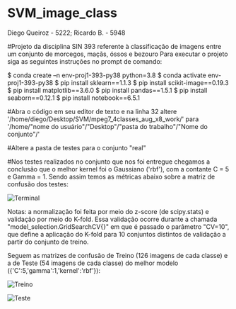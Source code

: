 # SVM_image_class
Diego Queiroz - 5222; Ricardo B. - 5948

#Projeto da disciplina SIN 393 referente à classificação de imagens entre um conjunto de morcegos, maçãs, óssos e bezouro
Para executar o projeto siga as seguintes instruções no prompt de comando:

   $ conda create –n env-proj1-393-py38 python=3.8
   $ conda activate env-proj1-393-py38
   $ pip install sklearn==1.1.3
   $ pip install scikit-image==0.19.3
   $ pip install matplotlib==3.6.0
   $ pip install pandas==1.5.1
   $ pip install seaborn==0.12.1
   $ pip install notebook==6.5.1
  
#Abra o código em seu editor de texto e na linha 32 altere
'/home/diego/Desktop/SVM/mpeg7_4classes_aug_x8_work/' para '/home/"nome do usuário"/"Desktop"/"pasta do trabalho"/"Nome do conjunto"/'

#Altere a pasta de testes para o conjunto "real"

#Nos testes realizados no conjunto que nos foi entregue chegamos a conclusão que o melhor kernel foi o Gaussiano ('rbf'), com a contante C = 5 e Gamma = 1. Sendo assim temos as métricas abaixo sobre a matriz de confusão dos testes: 

![Terminal](https://user-images.githubusercontent.com/43487367/207147529-350d83a6-4324-4e91-a5b3-2957b14bdf69.png)

Notas: a normalização foi feita por meio do z-score (de scipy.stats) e validação por meio do K-fold. Essa validação ocorre durante a chamada "model_selection.GridSearchCV{}" em que é passado o parâmetro "CV=10", que define a aplicação do K-fold para 10 conjuntos distintos de validação a partir do conjunto de treino.

Seguem as matrizes de confusão de Treino (126 imagens de cada classe) e a de Teste (54 imagens de cada classe) do melhor modelo ({'C':5,'gamma':1,'kernel':'rbf'}):

![Treino](https://user-images.githubusercontent.com/43487367/207147734-2cdfa508-6577-412c-86da-30d62688490a.png)


![Teste](https://user-images.githubusercontent.com/43487367/207147721-38d40c92-667c-47df-b3dd-8e95cdb7182e.png)





